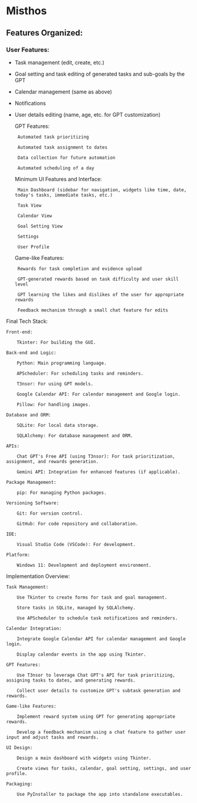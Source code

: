 # Misthos
## Features Organized:

### User Features:

 - Task management (edit, create, etc.)
 - Goal setting and task editing of generated tasks and sub-goals by the GPT
 - Calendar management (same as above)
 - Notifications
 - User details editing (name, age, etc. for GPT customization)

    GPT Features:

        Automated task prioritizing

        Automated task assignment to dates

        Data collection for future automation

        Automated scheduling of a day

    Minimum UI Features and Interface:

        Main Dashboard (sidebar for navigation, widgets like time, date, today's tasks, immediate tasks, etc.)

        Task View

        Calendar View

        Goal Setting View

        Settings

        User Profile

    Game-like Features:

        Rewards for task completion and evidence upload

        GPT-generated rewards based on task difficulty and user skill level

        GPT learning the likes and dislikes of the user for appropriate rewards

        Feedback mechanism through a small chat feature for edits

Final Tech Stack:

    Front-end:

        Tkinter: For building the GUI.

    Back-end and Logic:

        Python: Main programming language.

        APScheduler: For scheduling tasks and reminders.

        T3nsor: For using GPT models.

        Google Calendar API: For calendar management and Google login.

        Pillow: For handling images.

    Database and ORM:

        SQLite: For local data storage.

        SQLAlchemy: For database management and ORM.

    APIs:

        Chat GPT's Free API (using T3nsor): For task prioritization, assignment, and rewards generation.

        Gemini API: Integration for enhanced features (if applicable).

    Package Management:

        pip: For managing Python packages.

    Versioning Software:

        Git: For version control.

        GitHub: For code repository and collaboration.

    IDE:

        Visual Studio Code (VSCode): For development.

    Platform:

        Windows 11: Development and deployment environment.

Implementation Overview:

    Task Management:

        Use Tkinter to create forms for task and goal management.

        Store tasks in SQLite, managed by SQLAlchemy.

        Use APScheduler to schedule task notifications and reminders.

    Calendar Integration:

        Integrate Google Calendar API for calendar management and Google login.

        Display calendar events in the app using Tkinter.

    GPT Features:

        Use T3nsor to leverage Chat GPT's API for task prioritizing, assigning tasks to dates, and generating rewards.

        Collect user details to customize GPT's subtask generation and rewards.

    Game-like Features:

        Implement reward system using GPT for generating appropriate rewards.

        Develop a feedback mechanism using a chat feature to gather user input and adjust tasks and rewards.

    UI Design:

        Design a main dashboard with widgets using Tkinter.

        Create views for tasks, calendar, goal setting, settings, and user profile.

    Packaging:

        Use PyInstaller to package the app into standalone executables.

